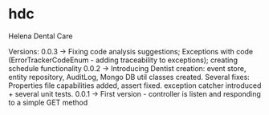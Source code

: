# hdc
Helena Dental Care

Versions:
0.0.3 -> Fixing code analysis suggestions; Exceptions with code (ErrorTrackerCodeEnum - adding traceability to exceptions); creating schedule functionality
0.0.2 -> Introducing Dentist creation: event store, entity repository, AuditLog, Mongo DB util classes created. Several fixes: Properties file capabilities added, assert fixed. exception catcher introduced + several unit tests.
0.0.1 -> First version - controller is listen and responding to a simple GET method